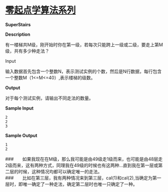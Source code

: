 # [零起点学算法系列](https://github.com/xlm7/ACM/tree/master/begin)

**SuperStairs**

**Description**

有一楼梯共M级，刚开始时你在第一级，若每次只能跨上一级或二级，要走上第M级，共有多少种走法？

Input

输入数据首先包含一个整数N，表示测试实例的个数，然后是N行数据，每行包含一个整数M（1<=M<=40）,表示楼梯的级数。

**Output**

对于每个测试实例，请输出不同走法的数量。

**Sample Input** 
			
	2
	2
	3


**Sample Output**
		
	1
	2
												
###　　如果我现在在M级，那么我可能是由49级走1级而来，也可能是由48层走2级而来，这有两种方式，同理我在49级的时候也有这两种...直到我在第一层或第二层的时候，这种情况均都可以确定唯一的走法。<br>
###　　比如在第三层，我有两种情况来到第三层，cal(1)和cal(2),当确定为第一层时，即唯一确定了一种走法，确定第二层时也唯一只确定了一种。
